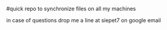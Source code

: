#quick repo to synchronize files on all my machines


in case of questions drop me a line at siepet7 on google email
